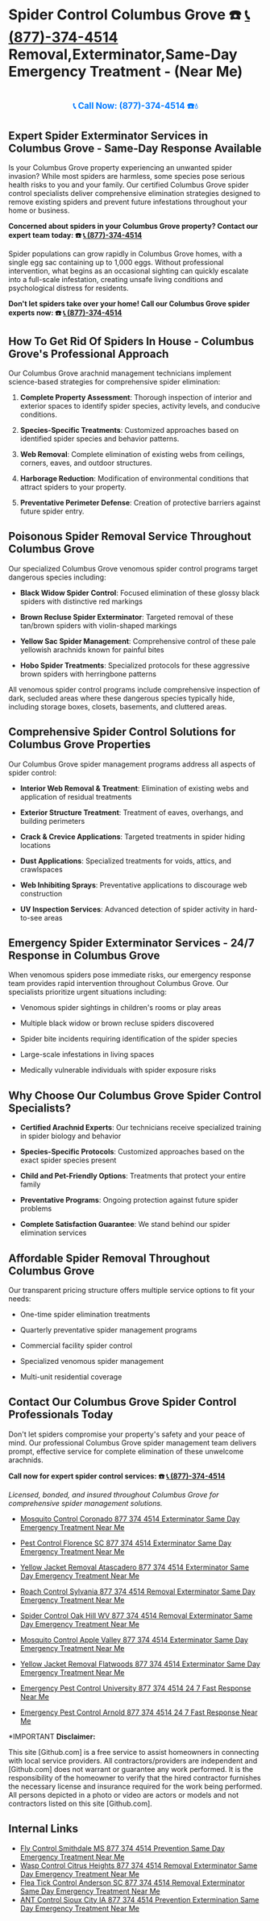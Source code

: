 # Spider Control Columbus Grove ☎️ [📞 (877)-374-4514](https://pest-control-4514.netlify.app) Removal,Exterminator,Same-Day Emergency Treatment - (Near Me)
# 

<p align="center" style="font-size: 1.2em; font-weight: bold; margin: 20px 0;">
  <a href="https://pest-control-4514.netlify.app" target="_blank" style="color: #007BFF; text-decoration: none;">📞 Call Now: (877)-374-4514 ☎️💧</a>
</p>

## Expert Spider Exterminator Services in Columbus Grove - Same-Day Response Available

Is your Columbus Grove property experiencing an unwanted spider invasion? While most spiders are harmless, some species pose serious health risks to you and your family. Our certified Columbus Grove spider control specialists deliver comprehensive elimination strategies designed to remove existing spiders and prevent future infestations throughout your home or business.

**Concerned about spiders in your Columbus Grove property? Contact our expert team today: ☎️ [📞 (877)-374-4514](https://pest-control-4514.netlify.app)**

Spider populations can grow rapidly in Columbus Grove homes, with a single egg sac containing up to 1,000 eggs. Without professional intervention, what begins as an occasional sighting can quickly escalate into a full-scale infestation, creating unsafe living conditions and psychological distress for residents.

**Don't let spiders take over your home! Call our Columbus Grove spider experts now: ☎️ [📞 (877)-374-4514](https://pest-control-4514.netlify.app)**

## How To Get Rid Of Spiders In House - Columbus Grove's Professional Approach

Our Columbus Grove arachnid management technicians implement science-based strategies for comprehensive spider elimination:

1. **Complete Property Assessment**: Thorough inspection of interior and exterior spaces to identify spider species, activity levels, and conducive conditions.

2. **Species-Specific Treatments**: Customized approaches based on identified spider species and behavior patterns.

3. **Web Removal**: Complete elimination of existing webs from ceilings, corners, eaves, and outdoor structures.

4. **Harborage Reduction**: Modification of environmental conditions that attract spiders to your property.

5. **Preventative Perimeter Defense**: Creation of protective barriers against future spider entry.

## Poisonous Spider Removal Service Throughout Columbus Grove

Our specialized Columbus Grove venomous spider control programs target dangerous species including:

- **Black Widow Spider Control**: Focused elimination of these glossy black spiders with distinctive red markings

- **Brown Recluse Spider Exterminator**: Targeted removal of these tan/brown spiders with violin-shaped markings

- **Yellow Sac Spider Management**: Comprehensive control of these pale yellowish arachnids known for painful bites

- **Hobo Spider Treatments**: Specialized protocols for these aggressive brown spiders with herringbone patterns

All venomous spider control programs include comprehensive inspection of dark, secluded areas where these dangerous species typically hide, including storage boxes, closets, basements, and cluttered areas.

## Comprehensive Spider Control Solutions for Columbus Grove Properties

Our Columbus Grove spider management programs address all aspects of spider control:

- **Interior Web Removal & Treatment**: Elimination of existing webs and application of residual treatments

- **Exterior Structure Treatment**: Treatment of eaves, overhangs, and building perimeters

- **Crack & Crevice Applications**: Targeted treatments in spider hiding locations

- **Dust Applications**: Specialized treatments for voids, attics, and crawlspaces

- **Web Inhibiting Sprays**: Preventative applications to discourage web construction

- **UV Inspection Services**: Advanced detection of spider activity in hard-to-see areas

## Emergency Spider Exterminator Services - 24/7 Response in Columbus Grove

When venomous spiders pose immediate risks, our emergency response team provides rapid intervention throughout Columbus Grove. Our specialists prioritize urgent situations including:

- Venomous spider sightings in children's rooms or play areas

- Multiple black widow or brown recluse spiders discovered

- Spider bite incidents requiring identification of the spider species

- Large-scale infestations in living spaces

- Medically vulnerable individuals with spider exposure risks

## Why Choose Our Columbus Grove Spider Control Specialists?

- **Certified Arachnid Experts**: Our technicians receive specialized training in spider biology and behavior

- **Species-Specific Protocols**: Customized approaches based on the exact spider species present

- **Child and Pet-Friendly Options**: Treatments that protect your entire family

- **Preventative Programs**: Ongoing protection against future spider problems

- **Complete Satisfaction Guarantee**: We stand behind our spider elimination services

## Affordable Spider Removal Throughout Columbus Grove

Our transparent pricing structure offers multiple service options to fit your needs:

- One-time spider elimination treatments

- Quarterly preventative spider management programs

- Commercial facility spider control

- Specialized venomous spider management

- Multi-unit residential coverage

## Contact Our Columbus Grove Spider Control Professionals Today

Don't let spiders compromise your property's safety and your peace of mind. Our professional Columbus Grove spider management team delivers prompt, effective service for complete elimination of these unwelcome arachnids.

**Call now for expert spider control services: ☎️ [📞 (877)-374-4514](https://pest-control-4514.netlify.app)**

*Licensed, bonded, and insured throughout Columbus Grove for comprehensive spider management solutions.*


- [Mosquito Control Coronado 877 374 4514 Exterminator Same Day Emergency Treatment Near Me](https://github.com/allyoucaneatsushiin/plumbing-texas/blob/main/Mosquito-Control-Coronado-877-374-4514-Exterminator-Same-Day-Emergency-Treatment-Near-Me.md)
- [Pest Control Florence SC 877 374 4514 Exterminator Same Day Emergency Treatment Near Me](https://github.com/allyoucaneatsushiin/plumbing-texas/blob/main/Pest-Control-Florence-SC-877-374-4514-Exterminator-Same-Day-Emergency-Treatment-Near-Me.md)
- [Yellow Jacket Removal Atascadero 877 374 4514 Exterminator Same Day Emergency Treatment Near Me](https://github.com/allyoucaneatsushiin/plumbing-texas/blob/main/Yellow-Jacket-Removal-Atascadero-877-374-4514-Exterminator-Same-Day-Emergency-Treatment-Near-Me.md)


- [Roach Control Sylvania 877 374 4514 Removal Exterminator Same Day Emergency Treatment Near Me](https://github.com/allyoucaneatsushiin/plumbing-texas/blob/main/Roach-Control-Sylvania-877-374-4514-Removal-Exterminator-Same-Day-Emergency-Treatment-Near-Me.md)
- [Spider Control Oak Hill WV 877 374 4514 Removal Exterminator Same Day Emergency Treatment Near Me](https://github.com/allyoucaneatsushiin/plumbing-texas/blob/main/Spider-Control-Oak-Hill-WV-877-374-4514-Removal-Exterminator-Same-Day-Emergency-Treatment-Near-Me.md)
- [Mosquito Control Apple Valley 877 374 4514 Exterminator Same Day Emergency Treatment Near Me](https://github.com/allyoucaneatsushiin/plumbing-texas/blob/main/Mosquito-Control-Apple-Valley-877-374-4514-Exterminator-Same-Day-Emergency-Treatment-Near-Me.md)


- [Yellow Jacket Removal Flatwoods 877 374 4514 Exterminator Same Day Emergency Treatment Near Me](https://github.com/allyoucaneatsushiin/plumbing-texas/blob/main/Yellow-Jacket-Removal-Flatwoods-877-374-4514-Exterminator-Same-Day-Emergency-Treatment-Near-Me.md)
- [Emergency Pest Control University 877 374 4514 24 7 Fast Response Near Me](https://github.com/allyoucaneatsushiin/plumbing-texas/blob/main/Emergency-Pest-Control-University-877-374-4514-24-7-Fast-Response-Near-Me.md)
- [Emergency Pest Control Arnold 877 374 4514 24 7 Fast Response Near Me](https://github.com/allyoucaneatsushiin/plumbing-texas/blob/main/Emergency-Pest-Control-Arnold-877-374-4514-24-7-Fast-Response-Near-Me.md)


*IMPORTANT **Disclaimer:**  

This site [Github.com] is a free service to assist homeowners in connecting with local service providers. All contractors/providers are independent and [Github.com] does not warrant or guarantee any work performed. It is the responsibility of the homeowner to verify that the hired contractor furnishes the necessary license and insurance required for the work being performed. All persons depicted in a photo or video are actors or models and not contractors listed on this site [Github.com].


## Internal Links
- [Fly Control Smithdale MS 877 374 4514 Prevention Same Day Emergency Treatment Near Me](https://github.com/allyoucaneatsushiin/plumbing-texas/blob/main/Fly-Control-Smithdale-MS-877-374-4514-Prevention-Same-Day-Emergency-Treatment-Near-Me.md)
- [Wasp Control Citrus Heights 877 374 4514 Removal Exterminator Same Day Emergency Treatment Near Me](https://github.com/allyoucaneatsushiin/plumbing-texas/blob/main/Wasp-Control-Citrus-Heights-877-374-4514-Removal-Exterminator-Same-Day-Emergency-Treatment-Near-Me.md)
- [Flea Tick Control Anderson SC 877 374 4514 Removal Exterminator Same Day Emergency Treatment Near Me](https://github.com/allyoucaneatsushiin/plumbing-texas/blob/main/Flea-Tick-Control-Anderson-SC-877-374-4514-Removal-Exterminator-Same-Day-Emergency-Treatment-Near-Me.md)
- [ANT Control Sioux City IA 877 374 4514 Prevention Extermination Same Day Emergency Treatment Near Me](https://github.com/allyoucaneatsushiin/plumbing-texas/blob/main/ANT-Control-Sioux-City-IA-877-374-4514-Prevention-Extermination-Same-Day-Emergency-Treatment-Near-Me.md)
